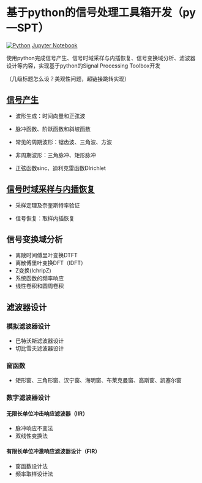 # 基于python的信号处理工具箱开发（py—SPT）
[![Python](https://img.shields.io/badge/python-3.9-blue)](https://docs.python.org/zh-cn/3.9/)
[Jupyter Notebook](https://jupyter.org/)

使用python完成信号产生、信号时域采样与内插恢复、信号变换域分析、滤波器设计等内容，实现基于python的Signal Processing Toolbox开发

（几级标题怎么设？美观性问题，超链接跳转实现）
## [信号产生](https://github.com/Chenying2000/py-SPT/tree/main/%E6%AF%95%E4%B8%9A%E8%AE%BE%E8%AE%A1%EF%BC%9A%E4%BF%A1%E5%8F%B7%E5%A4%84%E7%90%86%E5%B7%A5%E5%85%B7%E7%AE%B1%E5%BC%80%E5%8F%91/%E4%BF%A1%E5%8F%B7%E4%BA%A7%E7%94%9F)

- 波形生成：时间向量和正弦波

- 脉冲函数、阶跃函数和斜坡函数

- 常见的周期波形：锯齿波、三角波、方波

- 非周期波形：三角脉冲、矩形脉冲

- 正弦函数sinc、迪利克雷函数Dlrichlet



## [信号时域采样与内插恢复](https://github.com/Chenying2000/py-SPT/tree/main/%E6%AF%95%E4%B8%9A%E8%AE%BE%E8%AE%A1%EF%BC%9A%E4%BF%A1%E5%8F%B7%E5%A4%84%E7%90%86%E5%B7%A5%E5%85%B7%E7%AE%B1%E5%BC%80%E5%8F%91/%E4%BF%A1%E5%8F%B7%E5%8F%98%E6%8D%A2%EF%BC%88%E5%8F%98%E6%8D%A2%E5%9F%9F%E5%88%86%E6%9E%90%EF%BC%89)
- 采样定理及奈奎斯特率验证

- 信号恢复：取样内插恢复

## 信号变换域分析
- 离散时间傅里叶变换DTFT
- 离散傅里叶变换DFT（IDFT）
- Z变换(IchripZ)
- 系统函数的频率响应
- 线性卷积和圆周卷积

## 滤波器设计
### 模拟滤波器设计
- 巴特沃斯滤波器设计
- 切比雪夫滤波器设计
### 窗函数
- 矩形窗、三角形窗、汉宁窗、海明窗、布莱克曼窗、高斯窗、凯塞尔窗

### 数字滤波器设计
#### 无限长单位冲击响应滤波器（IIR）
- 脉冲响应不变法
- 双线性变换法
#### 有限长单位冲激响应滤波器设计（FIR）
- 窗函数设计法
- 频率取样设计法
